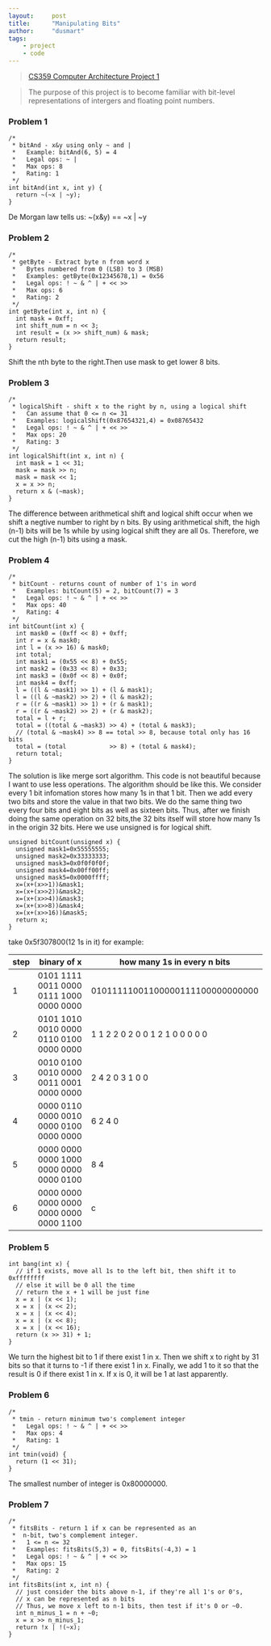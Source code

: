 ```yaml
---
layout:     post
title:      "Manipulating Bits"
author:     "dusmart"
tags:
    - project
    - code
---
```


> [CS359 Computer Architecture Project 1](/material/2017-03-07-Project1.zip)

<!--more-->

> The purpose of this project is to become familiar with bit-level representations of intergers and floating point numbers.

### Problem 1

```
/* 
 * bitAnd - x&y using only ~ and | 
 *   Example: bitAnd(6, 5) = 4
 *   Legal ops: ~ |
 *   Max ops: 8
 *   Rating: 1
 */
int bitAnd(int x, int y) {
  return ~(~x | ~y);
}
```

De Morgan law tells us: ~(x&y) == ~x \| ~y

### Problem 2

```
/* 
 * getByte - Extract byte n from word x
 *   Bytes numbered from 0 (LSB) to 3 (MSB)
 *   Examples: getByte(0x12345678,1) = 0x56
 *   Legal ops: ! ~ & ^ | + << >>
 *   Max ops: 6
 *   Rating: 2
 */
int getByte(int x, int n) {
  int mask = 0xff;
  int shift_num = n << 3;
  int result = (x >> shift_num) & mask;
  return result;
}
```

Shift the nth byte to the right.Then use mask to get lower 8 bits.

### Problem 3

```
/* 
 * logicalShift - shift x to the right by n, using a logical shift
 *   Can assume that 0 <= n <= 31
 *   Examples: logicalShift(0x87654321,4) = 0x08765432
 *   Legal ops: ! ~ & ^ | + << >>
 *   Max ops: 20
 *   Rating: 3 
 */
int logicalShift(int x, int n) {
  int mask = 1 << 31;
  mask = mask >> n;
  mask = mask << 1;
  x = x >> n;
  return x & (~mask);
}
```

The difference between arithmetical shift and logical shift occur when we shift a negtive number to right by n bits. By using arithmetical shift, the high (n-1) bits will be 1s while by using logical shift they are all 0s. Therefore, we cut the high (n-1) bits using a mask.

### Problem 4

```
/*
 * bitCount - returns count of number of 1's in word
 *   Examples: bitCount(5) = 2, bitCount(7) = 3
 *   Legal ops: ! ~ & ^ | + << >>
 *   Max ops: 40
 *   Rating: 4
 */
int bitCount(int x) {
  int mask0 = (0xff << 8) + 0xff;
  int r = x & mask0;
  int l = (x >> 16) & mask0;
  int total;
  int mask1 = (0x55 << 8) + 0x55;
  int mask2 = (0x33 << 8) + 0x33;
  int mask3 = (0x0f << 8) + 0x0f;
  int mask4 = 0xff;
  l = ((l & ~mask1) >> 1) + (l & mask1);
  l = ((l & ~mask2) >> 2) + (l & mask2);
  r = ((r & ~mask1) >> 1) + (r & mask1);
  r = ((r & ~mask2) >> 2) + (r & mask2);
  total = l + r;
  total = ((total & ~mask3) >> 4) + (total & mask3);
  // (total & ~mask4) >> 8 == total >> 8, because total only has 16 bits
  total = (total            >> 8) + (total & mask4);
  return total;
}
```

The solution is like merge sort algorithm. This code is not beautiful because I want to use less operations. The algorithm should be like this. We consider every 1 bit infomation stores how many 1s in that 1 bit. Then we add every two bits and store the value in that two bits. We do the same thing two every four bits and eight bits as well as sixteen bits. Thus, after we finish doing the same operation on 32 bits,the 32 bits itself will store how many 1s in the origin 32 bits. Here we use unsigned is for logical shift.

```
unsigned bitCount(unsigned x) {
  unsigned mask1=0x55555555;
  unsigned mask2=0x33333333;
  unsigned mask3=0x0f0f0f0f;
  unsigned mask4=0x00ff00ff;
  unsigned mask5=0x0000ffff;
  x=(x+(x>>1))&mask1;
  x=(x+(x>>2))&mask2;
  x=(x+(x>>4))&mask3;
  x=(x+(x>>8))&mask4;
  x=(x+(x>>16))&mask5;
  return x;
}
```

take 0x5f307800(12 1s in it) for example:

step |             binary of x                 | how many 1s in every n bits
---- | --------------------------------------- | --------------------------------
1    | 0101 1111 0011 0000 0111 1000 0000 0000 | 01011111001100000111100000000000
2    | 0101 1010 0010 0000 0110 0100 0000 0000 |  1 1 2 2 0 2 0 0 1 2 1 0 0 0 0 0
3    | 0010 0100 0010 0000 0011 0001 0000 0000 |    2   4   2   0   3   1   0   0
4    | 0000 0110 0000 0010 0000 0100 0000 0000 |        6       2       4       0
5    | 0000 0000 0000 1000 0000 0000 0000 0100 |                8               4
6    | 0000 0000 0000 0000 0000 0000 0000 1100 |                                c

### Problem 5

```
int bang(int x) {
  // if 1 exists, move all 1s to the left bit, then shift it to 0xffffffff
  // else it will be 0 all the time
  // return the x + 1 will be just fine
  x = x | (x << 1);
  x = x | (x << 2);
  x = x | (x << 4);
  x = x | (x << 8);
  x = x | (x << 16);
  return (x >> 31) + 1;
}
```

We turn the highest bit to 1 if there exist 1 in x. Then we shift x to right by 31 bits so that it turns to -1 if there exist 1 in x. Finally, we add 1 to it so that the result is 0 if there exist 1 in x. If x is 0, it will be 1 at last apparently.

### Problem 6

```
/* 
 * tmin - return minimum two's complement integer 
 *   Legal ops: ! ~ & ^ | + << >>
 *   Max ops: 4
 *   Rating: 1
 */
int tmin(void) {
  return (1 << 31);
}
```

The smallest number of integer is 0x80000000.

### Problem 7

```
/* 
 * fitsBits - return 1 if x can be represented as an 
 *  n-bit, two's complement integer.
 *   1 <= n <= 32
 *   Examples: fitsBits(5,3) = 0, fitsBits(-4,3) = 1
 *   Legal ops: ! ~ & ^ | + << >>
 *   Max ops: 15
 *   Rating: 2
 */
int fitsBits(int x, int n) {
  // just consider the bits above n-1, if they're all 1's or 0's,
  // x can be represented as n bits
  // Thus, we move x left to n-1 bits, then test if it's 0 or ~0.
  int n_minus_1 = n + ~0;
  x = x >> n_minus_1;
  return !x | !(~x);
}
```





